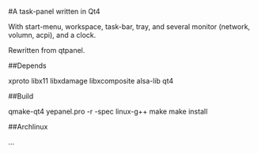#A task-panel written in Qt4

With start-menu, workspace, task-bar, tray, and several monitor (network, volumn, acpi), and a clock.

Rewritten from qtpanel.

##Depends

xproto
libx11
libxdamage
libxcomposite
alsa-lib
qt4

##Build

qmake-qt4 yepanel.pro -r -spec linux-g++
make
make install

##Archlinux

...
